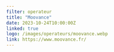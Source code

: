 ```yaml
---
filter: operateur
title: "Moovance"
date: 2023-10-24T10:00:00Z
linked: true
logo: /images/operateurs/moovance.webp
link: https://www.moovance.fr/
---
```

